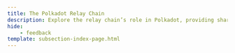 ```yaml
---
title: The Polkadot Relay Chain
description: Explore the relay chain’s role in Polkadot, providing shared security, consensus, and enabling agile coretime for parachains to purchase blockspace on-demand.
hide: 
    - feedback
template: subsection-index-page.html
---
```

